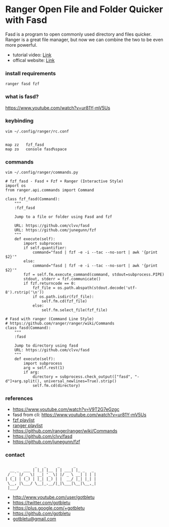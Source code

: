 # Ranger Open File and Folder Quicker with Fasd
Fasd is a program to open commonly used directory and files quicker.
Ranger is a great file manager, but now we can combine the two to be even more powerful.

* tutorial video: [Link](https://www.youtube.com/watch?v=V9T2G7eGzgc)
* offical website: [Link](https://github.com/clvv/fasd)

### install requirements
    ranger fasd fzf

### what is fasd?

https://www.youtube.com/watch?v=ur81Y-mV5Us

### keybinding
    vim ~/.config/ranger/rc.conf
    
    
    map zz   fzf_fasd
    map zo   console fasd%space

### commands
    vim ~/.config/ranger/commands.py
    
    # fzf_fasd - Fasd + Fzf + Ranger (Interactive Style)
    import os
    from ranger.api.commands import Command
    
    class fzf_fasd(Command):
        """
        :fzf_fasd
    
        Jump to a file or folder using Fasd and fzf
    
        URL: https://github.com/clvv/fasd
        URL: https://github.com/junegunn/fzf
        """
        def execute(self):
            import subprocess
            if self.quantifier:
                command="fasd | fzf -e -i --tac --no-sort | awk '{print $2}'"
            else:
                command="fasd | fzf -e -i --tac --no-sort | awk '{print $2}'"
            fzf = self.fm.execute_command(command, stdout=subprocess.PIPE)
            stdout, stderr = fzf.communicate()
            if fzf.returncode == 0:
                fzf_file = os.path.abspath(stdout.decode('utf-8').rstrip('\n'))
                if os.path.isdir(fzf_file):
                    self.fm.cd(fzf_file)
                else:
                    self.fm.select_file(fzf_file)
    
    # Fasd with ranger (Command Line Style)
    # https://github.com/ranger/ranger/wiki/Commands
    class fasd(Command):
        """
        :fasd
    
        Jump to directory using fasd
        URL: https://github.com/clvv/fasd
        """
        def execute(self):
            import subprocess
            arg = self.rest(1)
            if arg:
                directory = subprocess.check_output(["fasd", "-d"]+arg.split(), universal_newlines=True).strip()
                self.fm.cd(directory)



### references
- https://www.youtube.com/watch?v=V9T2G7eGzgc
- fasd from cli: https://www.youtube.com/watch?v=ur81Y-mV5Us
- [fzf playlist](https://www.youtube.com/playlist?list=PLqv94xWU9zZ2fMsMMDF4PjtNHCeBFbggD)
- [ranger playlist](https://www.youtube.com/playlist?list=PLqv94xWU9zZ18QJz2Ev8mSeHlICJbejzK)
- https://github.com/ranger/ranger/wiki/Commands
- https://github.com/clvv/fasd
- https://github.com/junegunn/fzf

### contact

                 _   _     _      _         
      __ _  ___ | |_| |__ | | ___| |_ _   _ 
     / _` |/ _ \| __| '_ \| |/ _ \ __| | | |
    | (_| | (_) | |_| |_) | |  __/ |_| |_| |
     \__, |\___/ \__|_.__/|_|\___|\__|\__,_|
     |___/                                  

- http://www.youtube.com/user/gotbletu
- https://twitter.com/gotbletu
- https://plus.google.com/+gotbletu
- https://github.com/gotbletu
- gotbletu@gmail.com


